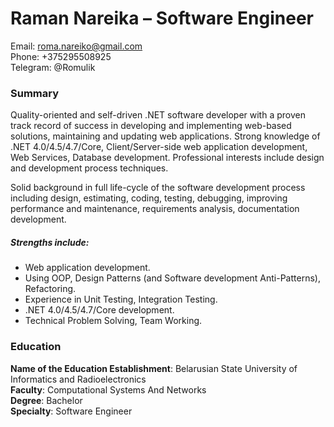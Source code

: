 # Raman Nareika – Software Engineer

Email: <roma.nareiko@gmail.com><br />
Phone: +375295508925<br />
Telegram: @Romulik<br />

### Summary
Quality-oriented and self-driven .NET software developer with a proven track record of success in developing and implementing web-based solutions, maintaining and updating web applications. Strong knowledge of .NET 4.0/4.5/4.7/Core, Client/Server-side web application development, Web Services, Database development. Professional interests include design and development process techniques.

Solid background in full life-cycle of the software development process including design, estimating, coding, testing, debugging, improving performance and maintenance, requirements analysis, documentation development.
##### Strengths include:
* Web application development.
* Using OOP, Design Patterns (and Software development Anti-Patterns), Refactoring.
* Experience in Unit Testing, Integration Testing.
* .NET 4.0/4.5/4.7/Core development.
* Technical Problem Solving, Team Working. 

### Education
**Name of the Education Establishment**: Belarusian State University of Informatics and Radioelectronics <br />
**Faculty**: Computational Systems And Networks <br />
**Degree**: Bachelor <br />
**Specialty**: Software Engineer